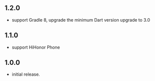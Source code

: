 ## 1.2.0

* support Gradle 8, upgrade the minimum Dart version upgrade to 3.0

## 1.1.0

* support HiHonor Phone

## 1.0.0

* initial release.

